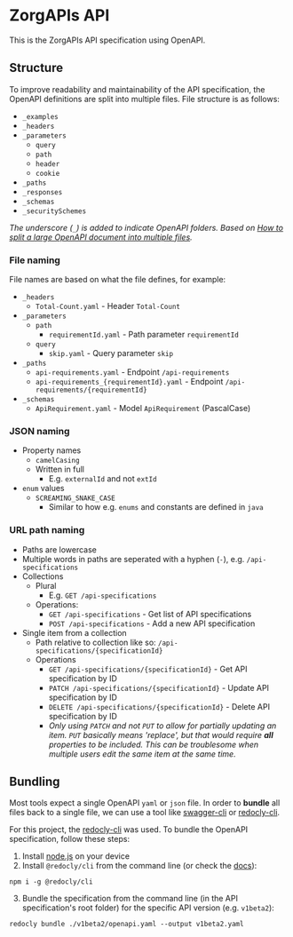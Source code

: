 # ZorgAPIs API

This is the ZorgAPIs API specification using OpenAPI.

## Structure

To improve readability and maintainability of the API specification, the OpenAPI definitions are split into multiple
files. File structure is as follows:

- `_examples`
- `_headers`
- `_parameters`
    - `query`
    - `path`
    - `header`
    - `cookie`
- `_paths`
- `_responses`
- `_schemas`
- `_securitySchemes`

*The underscore (`_`) is added to indicate OpenAPI folders. Based on [How to split a large OpenAPI document into
multiple files](https://davidgarcia.dev/posts/how-to-split-open-api-spec-into-multiple-files/).*

### File naming

File names are based on what the file defines, for example:

- `_headers`
    - `Total-Count.yaml` - Header `Total-Count`
- `_parameters`
    - `path`
        - `requirementId.yaml` - Path parameter `requirementId`
    - `query`
        - `skip.yaml` - Query parameter `skip`
- `_paths`
    - `api-requirements.yaml` - Endpoint `/api-requirements`
    - `api-requirements_{requirementId}.yaml` - Endpoint `/api-requirements/{requirementId}`
- `_schemas`
    - `ApiRequirement.yaml` - Model `ApiRequirement` (PascalCase)

### JSON naming

- Property names
    - `camelCasing`
    - Written in full
        - E.g. `externalId` and not `extId`
- `enum` values
    - `SCREAMING_SNAKE_CASE`
        - Similar to how e.g. `enums` and constants are defined in `java`

### URL path naming

- Paths are lowercase
- Multiple words in paths are seperated with a hyphen (`-`), e.g. `/api-specifications`
- Collections
    - Plural
        - E.g. `GET /api-specifications`
    - Operations:
        - `GET /api-specifications` - Get list of API specifications
        - `POST /api-specifications` - Add a new API specification
- Single item from a collection
    - Path relative to collection like so: `/api-specifications/{specificationId}`
    - Operations
        - `GET /api-specifications/{specificationId}` - Get API specification by ID
        - `PATCH /api-specifications/{specificationId}` - Update API specification by ID
        - `DELETE /api-specifications/{specificationId}` - Delete API specification by ID
        - *Only using `PATCH` and not `PUT` to allow for partially updating an item. `PUT` basically means 'replace',
          but that would require **all** properties to be included. This can be troublesome when multiple users edit the
          same item at the same time.*

## Bundling

Most tools expect a single OpenAPI `yaml` or `json` file. In order to **bundle** all files back to a single file, we can
use a tool like [swagger-cli](https://github.com/APIDevTools/swagger-cli) or [redocly-cli](
https://github.com/Redocly/redocly-cli).

For this project, the [redocly-cli](https://github.com/Redocly/redocly-cli) was used. To bundle the OpenAPI
specification, follow these steps:

1. Install [node.js](https://nodejs.org/en/) on your device
2. Install `@redocly/cli` from the command line (or check the [docs](https://redocly.com/docs/cli/installation/)):
```shell
npm i -g @redocly/cli
```
3. Bundle the specification from the command line (in the API specification's root folder) for the specific API version
   (e.g. `v1beta2`):
```shell
redocly bundle ./v1beta2/openapi.yaml --output v1beta2.yaml
```